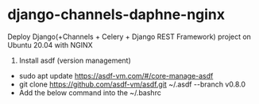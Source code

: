 # django-channels-daphne-nginx
Deploy Django(+Channels + Celery + Django REST Framework) project on Ubuntu 20.04 with NGINX

1. Install asdf (version management)
- sudo apt update
 https://asdf-vm.com/#/core-manage-asdf
- git clone https://github.com/asdf-vm/asdf.git ~/.asdf --branch v0.8.0
- Add the below command into the ~/.bashrc
